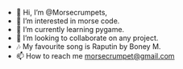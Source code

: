 - 👋 Hi, I’m @Morsecrumpets,
- 👀 I’m interested in morse code.
- 🌱 I’m currently learning pygame.
- 💞️ I’m looking to collaborate on any project.
- 🎶 My favourite song is Raputin by Boney M.
- 📫 How to reach me morsecrumpet@gmail.com
